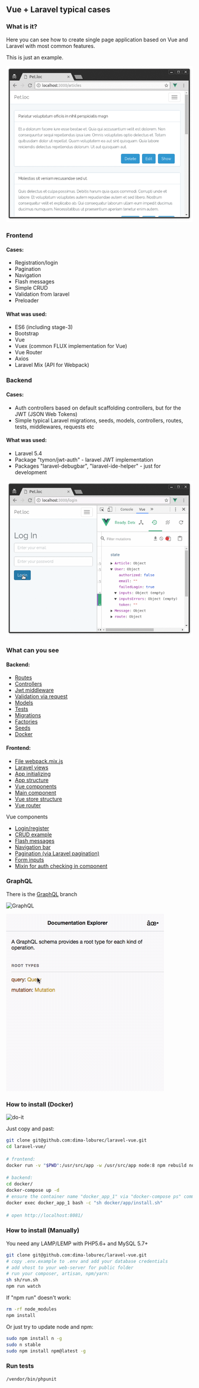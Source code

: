 ## Vue + Laravel typical cases

### What is it?

Here you can see how to create single page application based on Vue and Laravel with most common features.

This is just an example.

![article](md-assets/gif/article.gif)

### Frontend

#### Cases:

- Registration/login
- Pagination
- Navigation
- Flash messages
- Simple CRUD
- Validation from laravel
- Preloader

#### What was used:

- ES6 (including stage-3)
- Bootstrap
- Vue
- Vuex (common FLUX implementation for Vue)
- Vue Router
- Axios
- Laravel Mix (API for Webpack)

### Backend

#### Cases:

- Auth controllers based on default scaffolding controllers, but for the JWT (JSON Web Tokens)
- Simple typical Laravel migrations, seeds, models, controllers, routes, tests, middlewares, requests etc

#### What was used:

- Laravel 5.4
- Package "tymon/jwt-auth" - laravel JWT implementation
- Packages "laravel-debugbar", "laravel-ide-helper" - just for development

![login](md-assets/gif/login.gif)

### What can you see

#### Backend:

- [Routes](routes/)
- [Controllers](app/Http/Controllers/)
- [Jwt middleware](app/Http/Middleware/JwtAuth.php)
- [Validation via request](app/Http/Requests/ArticleRequest.php)
- [Models](app/Models/)
- [Tests](tests/Feature/)
- [Migrations](database/migrations/)
- [Factories](database/factories/)
- [Seeds](database/seeds/)
- [Docker](docker/)

#### Frontend:

- [File webpack.mix.js](webpack.mix.js)
- [Laravel views](resources/views/)
- [App initializing](resources/assets/js/app.js)
- [App structure](resources/assets/js/)
- [Vue components](resources/assets/js/components/)
- [Main component](resources/assets/js/components/App.vue)
- [Vue store structure](resources/assets/js/store/)
- [Vue router](resources/assets/js/router/index.js)

Vue components

- [Login/register](resources/assets/js/components/auth)
- [CRUD example](resources/assets/js/components/article)
- [Flash messages](resources/assets/js/components/Message.vue)
- [Navigation bar](resources/assets/js/components/Navigation.vue)
- [Pagination (via Laravel pagination)](resources/assets/js/components/Pagination.vue)
- [Form inputs](resources/assets/js/components/input)
- [Mixin for auth checking in component](resources/assets/js/components/mixins/Check-auth.vue)

### GraphQL

There is the [GraphQL](https://github.com/dima-loburec/laravel-vue/tree/GraphQL) branch

![GraphQL](md-assets/gif/GraphQL.gif)

![GraphQLSchema](md-assets/gif/GraphQLSchema.gif)


### How to install (Docker)

![do-it](md-assets/gif/do-it.gif)

Just copy and past:

```bash
git clone git@github.com:dima-loburec/laravel-vue.git
cd laravel-vue/

# frontend:
docker run -v "$PWD":/usr/src/app -w /usr/src/app node:8 npm rebuild node-sass --force && yarn install && yarn run dev

# backend:
cd docker/
docker-compose up -d
# ensure the container name "docker_app_1" via "docker-compose ps" command and run:
docker exec docker_app_1 bash -c "sh docker/app/install.sh"

# open http://localhost:8081/
```

### How to install (Manually)

You need any LAMP/LEMP with PHP5.6+ and MySQL 5.7+

```bash
git clone git@github.com:dima-loburec/laravel-vue.git
# copy .env.example to .env and add your database credentials
# add vhost to your web-server for public folder
# run your composer, artisan, npm/yarn:
sh sh/run.sh
npm run watch
```

If "npm run" doesn't work:

```bash
rm -rf node_modules
npm install
```

Or just try to update node and npm:

```bash
sudo npm install n -g
sudo n stable
sudo npm install npm@latest -g
```

### Run tests

```bash
/vendor/bin/phpunit
```